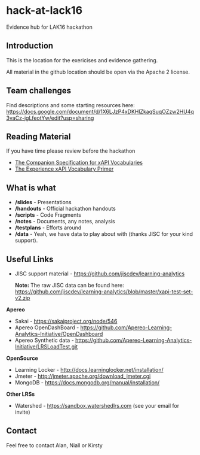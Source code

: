 # hack-at-lack16
Evidence hub for LAK16 hackathon

## Introduction
This is the location for the exericises and evidence gathering. 

All material in the github location should be open via the Apache 2 license.

## Team challenges
Find descriptions and some starting resources here:
https://docs.google.com/document/d/1X6LJzP4xDKHlZkaqSuqOZzw2HU4q3vaCz-jgLfeotYw/edit?usp=sharing

## Reading Material

If you have time please review before the hackathon

* [The Companion Specification for xAPI Vocabularies](https://adl.gitbooks.io/companion-specification-for-xapi-vocabularies/content/)
* [The Experience xAPI Vocabulary Primer](https://adl.gitbooks.io/experience-xapi-vocabulary-primer/content/)

## What is what

* **/slides**  - Presentations
* **/handouts** - Official hackathon handouts
* **/scripts** - Code Fragments
* **/notes** - Documents, any notes, analysis
* **/testplans** - Efforts around 
* **/data** - Yeah, we have data to play about with (thanks JISC for your kind support).

## Useful Links

* JISC support material - https://github.com/jiscdev/learning-analytics
  
    **Note:** The raw JISC data can be found here:  https://github.com/jiscdev/learning-analytics/blob/master/xapi-test-set-v2.zip

**Apereo**

* Sakai - https://sakaiproject.org/node/546
* Apereo OpenDashBoard - https://github.com/Apereo-Learning-Analytics-Initiative/OpenDashboard
* Apereo Synthetic data - https://github.com/Apereo-Learning-Analytics-Initiative/LRSLoadTest.git

**OpenSource**

* Learning Locker - http://docs.learninglocker.net/installation/
* Jmeter - http://jmeter.apache.org/download_jmeter.cgi
* MongoDB - https://docs.mongodb.org/manual/installation/

**Other LRSs**
* Watershed - https://sandbox.watershedlrs.com (see your email for invite)

## Contact

Feel free to contact Alan, Niall or Kirsty
